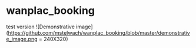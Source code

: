 # wanplac_booking
test version
![Demonstrative image](https://github.com/mstelwach/wanplac_booking/blob/master/demonstrative_image.png = 240X320)
